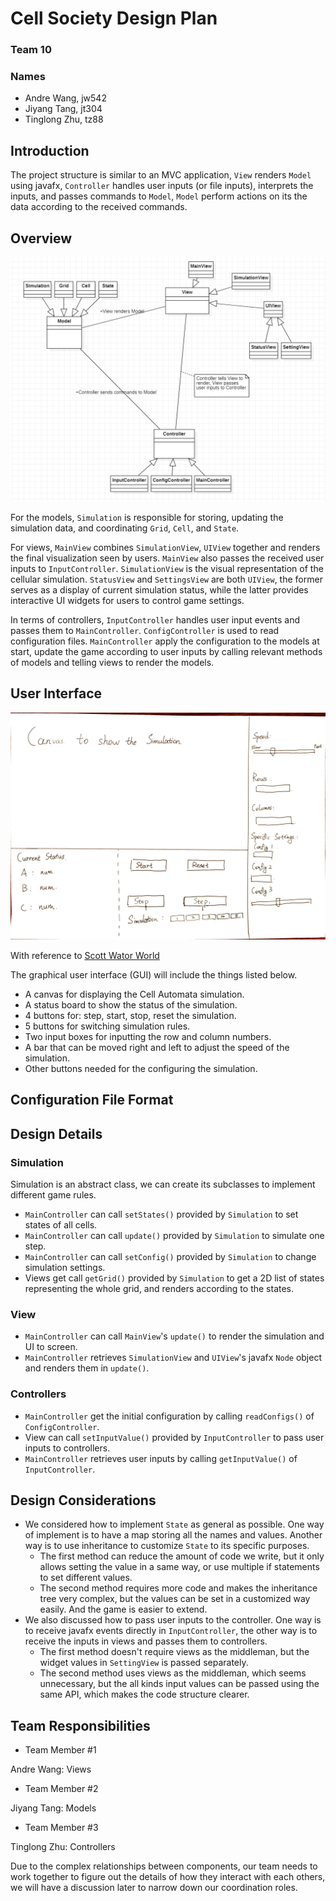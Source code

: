 # Cell Society Design Plan

### Team 10

### Names

- Andre Wang, jw542
- Jiyang Tang, jt304
- Tinglong Zhu, tz88

## Introduction

The project structure is similar to an MVC application, `View` renders `Model` using
javafx, `Controller` handles user inputs (or file inputs), interprets the inputs, and passes
commands to `Model`, `Model` perform actions on its the data according to the received commands.

## Overview

![overview](overview.png)

For the models, `Simulation` is responsible for storing, updating the simulation data, and
coordinating `Grid`, `Cell`, and `State`.

For views, `MainView` combines `SimulationView`, `UIView` together and renders the final
visualization seen by users. `MainView` also passes the received user inputs to `InputController`.
`SimulationView` is the visual representation of the cellular simulation. `StatusView`
and `SettingsView` are both `UIView`, the former serves as a display of current simulation status,
while the latter provides interactive UI widgets for users to control game settings.

In terms of controllers, `InputController` handles user input events and passes them
to `MainController`. `ConfigController` is used to read configuration files.
`MainController` apply the configuration to the models at start, update the game according to user
inputs by calling relevant methods of models and telling views to render the models.

## User Interface

![GUI init](GUI_init_design.jpg)

With reference
to [Scott Wator World](https://www2.cs.duke.edu/courses/spring21/compsci308/assign/02_simulation/nifty/scott-wator-world/)

The graphical user interface (GUI) will include the things listed below.

* A canvas for displaying the Cell Automata simulation.
* A status board to show the status of the simulation.
* 4 buttons for: step, start, stop, reset the simulation.
* 5 buttons for switching simulation rules.
* Two input boxes for inputting the row and column numbers.
* A bar that can be moved right and left to adjust the speed of the simulation.
* Other buttons needed for the configuring the simulation.

## Configuration File Format

## Design Details

### Simulation

Simulation is an abstract class, we can create its subclasses to implement different game rules.

- `MainController` can call `setStates()` provided by `Simulation` to set states of all cells.
- `MainController` can call `update()` provided by `Simulation` to simulate one step.
- `MainController` can call `setConfig()` provided by `Simulation` to change simulation settings.
- Views get call `getGrid()` provided by `Simulation` to get a 2D list of states representing the
  whole grid, and renders according to the states.

### View

- `MainController` can call `MainView`'s `update()` to render the simulation and UI to screen.
- `MainController` retrieves `SimulationView` and `UIView`'s javafx `Node` object and renders them
  in `update()`.

### Controllers

- `MainController` get the initial configuration by calling `readConfigs()` of `ConfigController`.
- View can call `setInputValue()` provided by `InputController` to pass user inputs to controllers.
- `MainController` retrieves user inputs by calling `getInputValue()` of `InputController`.

## Design Considerations

- We considered how to implement `State` as general as possible. One way of implement is to have a
  map storing all the names and values. Another way is to use inheritance to customize `State` to
  its specific purposes.
    - The first method can reduce the amount of code we write, but it only allows setting the value
      in a same way, or use multiple if statements to set different values.
    - The second method requires more code and makes the inheritance tree very complex, but the
      values can be set in a customized way easily. And the game is easier to extend.
- We also discussed how to pass user inputs to the controller. One way is to receive javafx events
  directly in `InputController`, the other way is to receive the inputs in views and passes them to
  controllers.
    - The first method doesn't require views as the middleman, but the widget values
      in `SettingView` is passed separately.
    - The second method uses views as the middleman, which seems unnecessary, but the all kinds
      input values can be passed using the same API, which makes the code structure clearer.

## Team Responsibilities

* Team Member #1

Andre Wang: Views

* Team Member #2

Jiyang Tang: Models

* Team Member #3

Tinglong Zhu: Controllers

Due to the complex relationships between components, our team needs to work together to figure out
the details of how they interact with each others, we will have a discussion later to narrow down
our coordination roles.